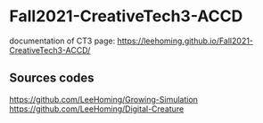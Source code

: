 # Fall2021-CreativeTech3-ACCD
documentation of CT3
page: https://leehoming.github.io/Fall2021-CreativeTech3-ACCD/

## Sources codes
https://github.com/LeeHoming/Growing-Simulation
https://github.com/LeeHoming/Digital-Creature
